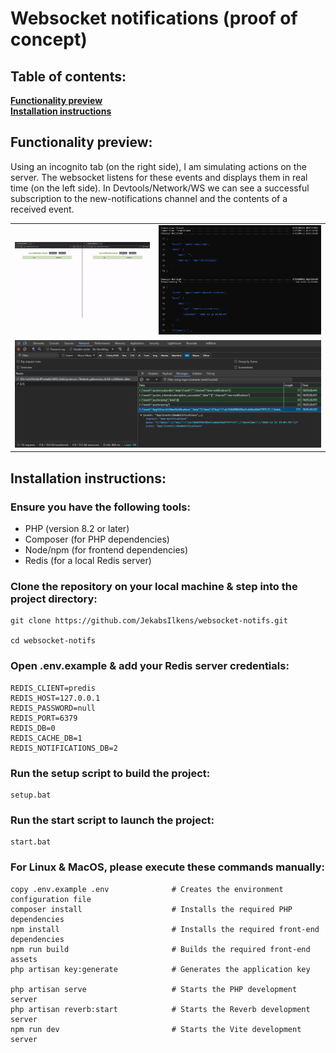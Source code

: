 # Websocket notifications (proof of concept)

## Table of contents:
**[Functionality preview](#functionality-preview)**<br/>
**[Installation instructions](#installation-instructions)**<br/>

## Functionality preview:

Using an incognito tab (on the right side), I am simulating actions on the server. The websocket listens for these events and displays them in real time (on the left side).
In Devtools/Network/WS we can see a successful subscription to the new-notifications channel and the contents of a received event.
<table>
  <tr>
    <td><img src='https://raw.githubusercontent.com/JekabsIlkens/websocket-notifs/master/public/images/ws_preview.gif' alt='websocket_preview' width="500px"/></td>
    <td><img src='https://raw.githubusercontent.com/JekabsIlkens/websocket-notifs/master/public/images/custom_key.png' alt='websocket_custom' width="600px"/></td>
  </tr>
  <tr>
    <td colspan="2"><img src='https://raw.githubusercontent.com/JekabsIlkens/websocket-notifs/master/public/images/ws_devtools.png' alt='websocket_devtools' width="1200px"/></td>
  </tr>
</table>

## Installation instructions:

### Ensure you have the following tools:
- PHP (version 8.2 or later)
- Composer (for PHP dependencies)
- Node/npm (for frontend dependencies)
- Redis (for a local Redis server)

### Clone the repository on your local machine & step into the project directory:
```shell
git clone https://github.com/JekabsIlkens/websocket-notifs.git

cd websocket-notifs
```

### Open .env.example & add your Redis server credentials:
```shell
REDIS_CLIENT=predis
REDIS_HOST=127.0.0.1
REDIS_PASSWORD=null
REDIS_PORT=6379
REDIS_DB=0
REDIS_CACHE_DB=1
REDIS_NOTIFICATIONS_DB=2
```

### Run the setup script to build the project:
```shell
setup.bat
```

### Run the start script to launch the project:
```shell
start.bat
```

### For Linux & MacOS, please execute these commands manually:
```shell
copy .env.example .env              # Creates the environment configuration file
composer install                    # Installs the required PHP dependencies
npm install                         # Installs the required front-end dependencies
npm run build                       # Builds the required front-end assets
php artisan key:generate            # Generates the application key

php artisan serve                   # Starts the PHP development server
php artisan reverb:start            # Starts the Reverb development server
npm run dev                         # Starts the Vite development server
```
